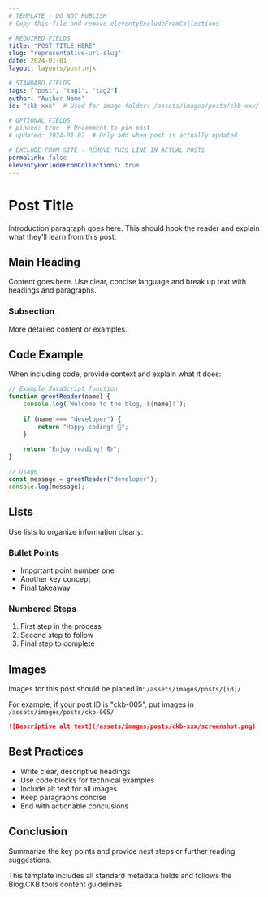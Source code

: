 ```yaml
---
# TEMPLATE - DO NOT PUBLISH
# Copy this file and remove eleventyExcludeFromCollections

# REQUIRED FIELDS
title: "POST TITLE HERE"
slug: "representative-url-slug"
date: 2024-01-01
layout: layouts/post.njk

# STANDARD FIELDS  
tags: ["post", "tag1", "tag2"]
author: "Author Name"
id: "ckb-xxx"  # Used for image folder: /assets/images/posts/ckb-xxx/

# OPTIONAL FIELDS
# pinned: true  # Uncomment to pin post
# updated: 2024-01-02  # Only add when post is actually updated

# EXCLUDE FROM SITE - REMOVE THIS LINE IN ACTUAL POSTS
permalink: false
eleventyExcludeFromCollections: true
---
```


# Post Title

Introduction paragraph goes here. This should hook the reader and explain what they'll learn from this post.

## Main Heading

Content goes here. Use clear, concise language and break up text with headings and paragraphs.

### Subsection

More detailed content or examples.

## Code Example

When including code, provide context and explain what it does:

```javascript
// Example JavaScript function
function greetReader(name) {
	console.log(`Welcome to the blog, ${name}!`);
	
	if (name === "developer") {
		return "Happy coding! 🚀";
	}
	
	return "Enjoy reading! 📚";
}

// Usage
const message = greetReader("developer");
console.log(message);
```

## Lists

Use lists to organize information clearly:

### Bullet Points
- Important point number one
- Another key concept
- Final takeaway

### Numbered Steps
1. First step in the process
2. Second step to follow
3. Final step to complete

## Images

Images for this post should be placed in: `/assets/images/posts/[id]/`

For example, if your post ID is "ckb-005", put images in `/assets/images/posts/ckb-005/`

```markdown
![Descriptive alt text](/assets/images/posts/ckb-xxx/screenshot.png)
```

## Best Practices

- Write clear, descriptive headings
- Use code blocks for technical examples
- Include alt text for all images
- Keep paragraphs concise
- End with actionable conclusions

## Conclusion

Summarize the key points and provide next steps or further reading suggestions.

This template includes all standard metadata fields and follows the Blog.CKB.tools content guidelines.